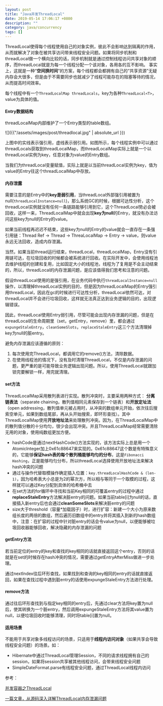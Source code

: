 ```yaml
---
layout: post
title: "Java并发ThreadLocal"
date: 2019-05-14 17:06:17 +0800
description: ""
category: java/concurrency
tags: []
---
```


ThreadLocal使得每个线程使用自己的对象实例，彼此不会影响达到隔离的作用，从而就解决了对象在被共享访问带来线程安全问题。如果将同步机制和threadLocal做一个横向比较的话，同步机制就是通过控制线程访问共享对象的顺序，而threadLocal就是为每一个线程分配一个该对象，各用各的互不影响。 事实上，这就是一种“**空间换时间**”的方案，每个线程都会都拥有自己的“共享资源”无疑内存会大很多，但是由于不需要同步也就减少了线程可能存在的阻塞等待的情况，从而提高时间效率。

每个线程中有一个`ThreadLocalMap threadLocals`，key为各种`ThreadLocal<T>`，value为具体的值。

#### Entry数据结构

threadLocalMap内部维护了一个Entry类型的table数组。

![]({{"/assets/images/post/threadlocal.jpg" | absolute_url }})

上图中的实线表示强引用，虚线表示弱引用。如图所示，每个线程实例中可以通过threadLocals获取到threadLocalMap，而threadLocalMap实际上就是一个以threadLocal实例为key，任意对象为value的Entry数组。

当我们为threadLocal变量赋值，实际上就是以当前threadLocal实例为key，值为value的Entry往这个threadLocalMap中存放。

#### 内存泄露

需要注意的是Entry中的**key是弱引用**，当threadLocal外部强引用被置为null(`threadLocalInstance=null`)，那么系统GC的时候，根据可达性分析，这个threadLocal实例就没有任何一条链路能够引用到它，这个ThreadLocal势必会被回收，这样一来，ThreadLocalMap中就会出现**key为null**的Entry，就没有办法访问这些key为null的Entry的value。

如果当前线程再迟迟不结束，这些key为null的Entry的value就会一直存在一条强引用链：Thread Ref -> Thread -> ThreaLocalMap -> Entry -> value，则value永远无法回收，造成内存泄漏。

当然，如果当前thread运行结束，threadLocal，threadLocalMap，Entry没有引用链可达，在垃圾回收的时候都会被系统进行回收。在实际开发中，会使用线程池去维护线程的创建和复用，比如固定大小的线程池，线程为了复用是不会主动结束的，所以，threadLocal的内存泄漏问题，是应该值得我们思考和注意的问题。

假设threadLocal使用的是强引用，在业务代码中执行`threadLocalInstance=null`操作，以清理掉threadLocal实例的目的，但是因为threadLocalMap的Entry强引用threadLocal，因此在gc的时候进行可达性分析，threadLocal依然可达，对threadLocal并不会进行垃圾回收，这样就无法真正达到业务逻辑的目的，出现逻辑错误。

因此，threadLocal使用Entry弱引用，尽管可能会出现内存泄漏的问题，但是在threadLocal的生命周期里（set，getEntry，remove）里，都会通过`expungeStaleEntry`，`cleanSomeSlots`，`replaceStaleEntry`这三个方法清理掉key为null的脏entry。

避免内存泄漏应该遵循的原则：

1. 每次使用完ThreadLocal，都调用它的remove()方法，清除数据。
2. 在使用线程池的情况下，没有及时清理ThreadLocal，不仅是内存泄漏的问题，更严重的是可能导致业务逻辑出现问题。所以，使用ThreadLocal就跟加锁完要解锁一样，用完就清理。

####  set方法

 ThreadLocalMap采用散列表进行实现。散列冲突时，主要采用两种方式： **分离链表法**（separate chaining，散列值相同元素保存到一个链表）和**开放定址法**（open addressing，散列值单元被占用时，从冲突的数组单元开始，依次往后搜索空单元，如果到数组尾部，再从头开始搜索，即环形查找）。其中ThreadLocalMap使用**开放地址法**来处理散列冲突。因为，在ThreadLocalMap中的散列值分散的十分均匀，很少会出现冲突。并且ThreadLocalMap经常需要清除无用的对象，使用纯数组更加方便。

- hashCode是通过nextHashCode()方法实现的，该方法实际上总是用一个AtomicInteger加上0x61c88647来实现的。0x61c88647这个数是有特殊意义的，它能够**保证hash表的每个散列桶能够均匀的分布**，这是`Fibonacci Hashing`，正是能够均匀分布，所以threadLocal选择使用开放地址法来解决hash冲突的问题
- 通过与操作代替取模操作确定插入位置：`key.threadLocalHashCode & (len-1)`，因为哈希表大小总是为2的幂次方，所以相与等同于一个取模的过程，这样就可以通过Key分配到具体的哈希桶中去
- 在set方法的for循环中寻找和当前Key相同的可覆盖entry的过程中通过**replaceStaleEntry**方法解决脏entry的问题。如果当前table[i]为null的话，直接插入新entry后也会通过**cleanSomeSlots**来解决脏entry的问题
- size大于threshold（容量*加载因子）时，进行扩容：新建一个大小为原来数组长度的两倍的数组，然后遍历旧数组中的entry并将其插入到新的hash数组中，注意：在扩容的过程中针对脏entry的话会令value为null，以便能够被垃圾回收器能够回收，解决隐藏的内存泄漏的问题

####  getEntry方法

若当前定位的entry的key和查找的key相同的话就直接返回这个entry，否则的话就是在set的时候存在hash冲突的情况，需要通过getEntryAfterMiss做进一步处理。

通过nextIndex往后环形查找，如果找到和查询的key相同的entry的话就直接返回，如果在查找过程中遇到脏entry的话使用expungeStaleEntry方法进行处理。

#### remove方法

通过往后环形查找到与指定key相同的entry后，先通过clear方法将key置为null后，使其转换为一个脏entry，然后调用expungeStaleEntry方法将其value置为null，以便垃圾回收时能够清理，同时将table[i]置为null。

#### 适用场景 

 不能用于共享对象多线程访问的场景，只适用于**线程内访问对象**（如果共享会导致线程安全问题）的场景。如：

- Hibernate中通过ThreadLocal管理Session，不同的请求线程拥有自己的session，如果将session共享被其他线程访问，会带来线程安全问题
- SimpleDateFormat.parse有线程安全问题，通过ThreadLocal线程内访问

参考：

[并发容器之ThreadLocal](https://juejin.im/post/5aeeb22e6fb9a07aa213404a)

[一篇文章，从源码深入详解ThreadLocal内存泄漏问题](https://www.jianshu.com/p/dde92ec37bd1)







 

 

 

 

 

 

 